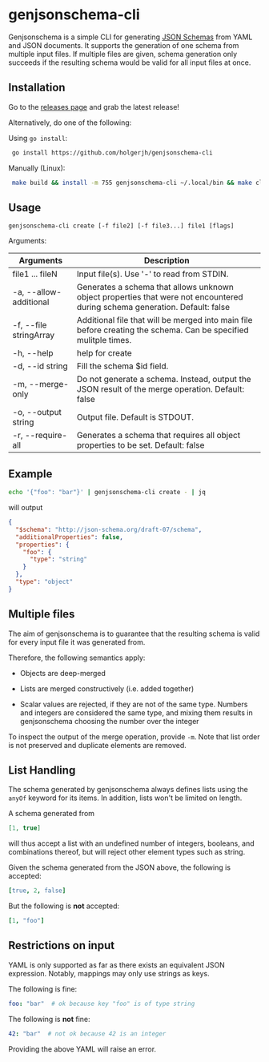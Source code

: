 # genjsonschema-cli

Genjsonschema is a simple CLI for generating [JSON Schemas](https://json-schema.org) from YAML and JSON documents.
It supports the generation of one schema from multiple input files. If multiple files are given, schema generation only succeeds if the resulting schema would be valid for all input files at once.

## Installation

Go to the [releases page](https://github.com/holgerjh/genjsonschema-cli/releases) and grab the latest release!

Alternatively, do one of the following:

Using `go install`:

```bash
 go install https://github.com/holgerjh/genjsonschema-cli
```

Manually (Linux):

```bash
 make build && install -m 755 genjsonschema-cli ~/.local/bin && make clean  # assuming ~/.local/bin is in PATH
```

## Usage

`genjsonschema-cli create [-f file2] [-f file3...] file1 [flags]`

Arguments:

| Arguments           | Description|
| ------------------- | -------    |
| file1 ... fileN     | Input file(s). Use '-' to read from STDIN. |
|  -a, --allow-additional | Generates a schema that allows unknown object properties that were not encountered during schema generation. Default: false |
|  -f, --file stringArray | Additional file that will be merged into main file before creating the schema. Can be specified mulitple times. |
|  -h, --help | help for create |
|  -d, --id string | Fill the schema $id field. |
|  -m, --merge-only | Do not generate a schema. Instead, output the JSON result of the merge operation. Default: false |
|  -o, --output string | Output file. Default is STDOUT. |
|  -r, --require-all | Generates a schema that requires all object properties to be set. Default: false |

## Example

```bash
echo '{"foo": "bar"}' | genjsonschema-cli create - | jq
```

will output

```JSON
{
  "$schema": "http://json-schema.org/draft-07/schema",
  "additionalProperties": false,
  "properties": {
    "foo": {
      "type": "string"
    }
  },
  "type": "object"
}
```

## Multiple files

The aim of genjsonschema is to guarantee that the resulting schema is valid for every input file it was generated from.

Therefore, the following semantics apply:

* Objects are deep-merged

* Lists are merged constructively (i.e. added together)

* Scalar values are rejected, if they are not of the same type. Numbers and integers are considered the same type, and mixing them results in genjsonschema choosing the number over the integer

To inspect the output of the merge operation, provide `-m`. Note that list order is not preserved and duplicate elements are removed.

## List Handling

The schema generated by genjsonschema always defines lists using the `anyOf` keyword for its items. In addition, lists won't be limited on length.

A schema generated from

```json
[1, true]
```

will thus accept a list with an undefined number of integers, booleans, and combinations thereof, but will reject other element types such as string.

Given the schema generated from the JSON above, the following is accepted:

```YAML
[true, 2, false]
```

But the following is **not** accepted:

```YAML
[1, "foo"]
```

## Restrictions on input

YAML is only supported as far as there exists an equivalent JSON expression. Notably, mappings may only use strings as keys.

The following is fine:

```YAML
foo: "bar"  # ok because key "foo" is of type string
```

The following is **not** fine:

```YAML
42: "bar"  # not ok because 42 is an integer
```

Providing the above YAML will raise an error.
